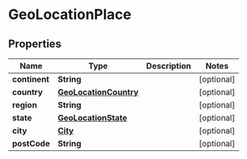
# GeoLocationPlace

## Properties
Name | Type | Description | Notes
------------ | ------------- | ------------- | -------------
**continent** | **String** |  |  [optional]
**country** | [**GeoLocationCountry**](GeoLocationCountry.md) |  |  [optional]
**region** | **String** |  |  [optional]
**state** | [**GeoLocationState**](GeoLocationState.md) |  |  [optional]
**city** | [**City**](City.md) |  |  [optional]
**postCode** | **String** |  |  [optional]




